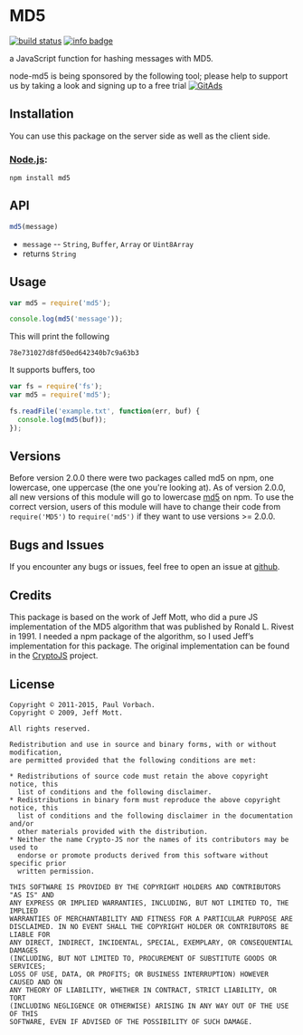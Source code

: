 # MD5

[![build status](https://secure.travis-ci.org/pvorb/node-md5.png)](http://travis-ci.org/pvorb/node-md5) [![info badge](https://img.shields.io/npm/dt/md5.svg)](http://npm-stat.com/charts.html?package=md5)

a JavaScript function for hashing messages with MD5.

node-md5 is being sponsored by the following tool; please help to support us by taking a look and signing up to a free trial
<a href="https://tracking.gitads.io/?repo=node-md5"><img src="https://images.gitads.io/node-md5" alt="GitAds"/></a>

## Installation

You can use this package on the server side as well as the client side.

### [Node.js](http://nodejs.org/):

~~~
npm install md5
~~~


## API

~~~ javascript
md5(message)
~~~

  * `message` -- `String`, `Buffer`, `Array` or `Uint8Array`
  * returns `String`


## Usage

~~~ javascript
var md5 = require('md5');

console.log(md5('message'));
~~~

This will print the following

~~~
78e731027d8fd50ed642340b7c9a63b3
~~~

It supports buffers, too

~~~ javascript
var fs = require('fs');
var md5 = require('md5');

fs.readFile('example.txt', function(err, buf) {
  console.log(md5(buf));
});
~~~

## Versions

Before version 2.0.0 there were two packages called md5 on npm, one lowercase,
one uppercase (the one you're looking at). As of version 2.0.0, all new versions
of this module will go to lowercase [md5](https://www.npmjs.com/package/md5) on
npm. To use the correct version, users of this module will have to change their
code from `require('MD5')` to `require('md5')` if they want to use versions >=
2.0.0.


## Bugs and Issues

If you encounter any bugs or issues, feel free to open an issue at
[github](https://github.com/pvorb/node-md5/issues).


## Credits

This package is based on the work of Jeff Mott, who did a pure JS implementation
of the MD5 algorithm that was published by Ronald L. Rivest in 1991. I needed a
npm package of the algorithm, so I used Jeff’s implementation for this package.
The original implementation can be found in the
[CryptoJS](http://code.google.com/p/crypto-js/) project.


## License

~~~
Copyright © 2011-2015, Paul Vorbach.
Copyright © 2009, Jeff Mott.

All rights reserved.

Redistribution and use in source and binary forms, with or without modification,
are permitted provided that the following conditions are met:

* Redistributions of source code must retain the above copyright notice, this
  list of conditions and the following disclaimer.
* Redistributions in binary form must reproduce the above copyright notice, this
  list of conditions and the following disclaimer in the documentation and/or
  other materials provided with the distribution.
* Neither the name Crypto-JS nor the names of its contributors may be used to
  endorse or promote products derived from this software without specific prior
  written permission.

THIS SOFTWARE IS PROVIDED BY THE COPYRIGHT HOLDERS AND CONTRIBUTORS "AS IS" AND
ANY EXPRESS OR IMPLIED WARRANTIES, INCLUDING, BUT NOT LIMITED TO, THE IMPLIED
WARRANTIES OF MERCHANTABILITY AND FITNESS FOR A PARTICULAR PURPOSE ARE
DISCLAIMED. IN NO EVENT SHALL THE COPYRIGHT HOLDER OR CONTRIBUTORS BE LIABLE FOR
ANY DIRECT, INDIRECT, INCIDENTAL, SPECIAL, EXEMPLARY, OR CONSEQUENTIAL DAMAGES
(INCLUDING, BUT NOT LIMITED TO, PROCUREMENT OF SUBSTITUTE GOODS OR SERVICES;
LOSS OF USE, DATA, OR PROFITS; OR BUSINESS INTERRUPTION) HOWEVER CAUSED AND ON
ANY THEORY OF LIABILITY, WHETHER IN CONTRACT, STRICT LIABILITY, OR TORT
(INCLUDING NEGLIGENCE OR OTHERWISE) ARISING IN ANY WAY OUT OF THE USE OF THIS
SOFTWARE, EVEN IF ADVISED OF THE POSSIBILITY OF SUCH DAMAGE.
~~~
